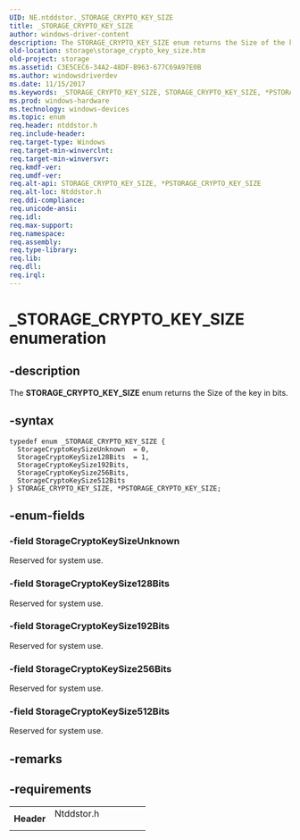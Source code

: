 ```yaml
---
UID: NE.ntddstor._STORAGE_CRYPTO_KEY_SIZE
title: _STORAGE_CRYPTO_KEY_SIZE
author: windows-driver-content
description: The STORAGE_CRYPTO_KEY_SIZE enum returns the Size of the key in bits.
old-location: storage\storage_crypto_key_size.htm
old-project: storage
ms.assetid: C3E5CEC6-34A2-48DF-B963-677C69A97E0B
ms.author: windowsdriverdev
ms.date: 11/15/2017
ms.keywords: _STORAGE_CRYPTO_KEY_SIZE, STORAGE_CRYPTO_KEY_SIZE, *PSTORAGE_CRYPTO_KEY_SIZE
ms.prod: windows-hardware
ms.technology: windows-devices
ms.topic: enum
req.header: ntddstor.h
req.include-header: 
req.target-type: Windows
req.target-min-winverclnt: 
req.target-min-winversvr: 
req.kmdf-ver: 
req.umdf-ver: 
req.alt-api: STORAGE_CRYPTO_KEY_SIZE, *PSTORAGE_CRYPTO_KEY_SIZE
req.alt-loc: Ntddstor.h
req.ddi-compliance: 
req.unicode-ansi: 
req.idl: 
req.max-support: 
req.namespace: 
req.assembly: 
req.type-library: 
req.lib: 
req.dll: 
req.irql: 
---
```


# _STORAGE_CRYPTO_KEY_SIZE enumeration



## -description
The <b>STORAGE_CRYPTO_KEY_SIZE</b> enum returns the Size of the key in bits.


## -syntax

````
typedef enum _STORAGE_CRYPTO_KEY_SIZE { 
  StorageCryptoKeySizeUnknown  = 0,
  StorageCryptoKeySize128Bits  = 1,
  StorageCryptoKeySize192Bits,
  StorageCryptoKeySize256Bits,
  StorageCryptoKeySize512Bits
} STORAGE_CRYPTO_KEY_SIZE, *PSTORAGE_CRYPTO_KEY_SIZE;
````


## -enum-fields

### -field StorageCryptoKeySizeUnknown

Reserved for system use.

### -field StorageCryptoKeySize128Bits

Reserved for system use.

### -field StorageCryptoKeySize192Bits

Reserved for system use.

### -field StorageCryptoKeySize256Bits

Reserved for system use.

### -field StorageCryptoKeySize512Bits

Reserved for system use.

## -remarks


## -requirements
<table>
<tr>
<th width="30%">
Header
</th>
<td width="70%">
<dl>
<dt>Ntddstor.h</dt>
</dl>
</td>
</tr>
</table>